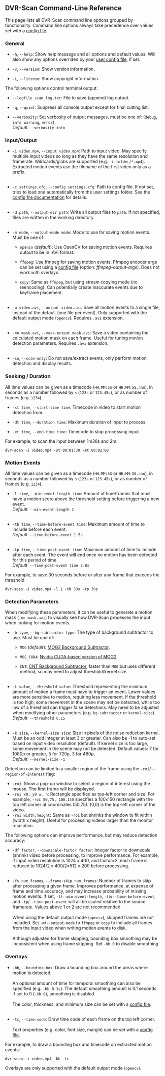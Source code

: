 
## DVR-Scan Command-Line Reference

This page lists all DVR-Scan command line options grouped by functionality. Command line options always take precedence over values set with a [config file](config_file.md).


### General

 * `-h`, `--help`: Show help message and all options and default values. Will also show any options overriden by your [user config file](config_file.md), if set.

 * `-v`, `--version`: Show version information.

 * `-L`, `--license`: Show copyright information.

The following options control terminal output:

 * `--logfile scan_log.txt`: File to save (append) log output.

 * `-q`, `--quiet`: Suppress all console output except for final cutting list.

 * `--verbosity`: Set verbosity of output messages, must be one of: (`debug`, `info`, `warning`, `error`).
<br/>*Default*: `--verbosity info`


### Input/Output

 * `-i video.mp4`, `--input video.mp4`: Path to input video. May specify multiple input videos so long as they have the same resolution and framerate. Wildcards/globs are supported (e.g. `-i folder/*.mp4`). Extracted motion events use the filename of the first video only as a prefix.
<br/><br/>

 * `-c settings.cfg`, `--config settings.cfg`: Path to config file. If not set, tries to load one automatically from the user settings folder. See the [config file documentation](config_file.md) for details.
 <br/><br/>

 * `-d path`, `--output-dir path`: Write all output files to `path`. If not specified, files are written in the working directory.
 <br/><br/>

 * `-m mode`, `--output-mode mode`: Mode to use for saving motion events. Must be one of:

    * `opencv` (*default*): Use OpenCV for saving motion events. Requires output to be in .AVI format.

    * `ffmpeg`: Use ffmpeg for saving motion events. Ffmpeg encoder args can be set using a [config file](config_file.md#inputoutput) (option: *ffmpeg-output-args*). Does not work with overlays.

    * `copy`: Same as `ffmpeg`, but using stream copying mode (no reencoding). Can potentially create inaccurate events due to keyframe placement.
    <br/><br/>

 * `-o video.avi`, `--output video.avi`: Save all motion events to a single file, instead of the default (one file per event). Only supported with the default output mode (`opencv`). Requires `.avi` extension.
<br/><br/>

 * `-mo mask.avi`, `--mask-output mask.avi`: Save a video containing the calculated motion mask on each frame. Useful for tuning motion detection parameters. Requires `.avi` extension.
<br/><br/>

 * `-so`, `--scan-only`: Do not save/extract events, only perform motion detection and display results.


### Seeking / Duration

All time values can be given as a timecode (`HH:MM:SS` or `HH:MM:SS.nnn`), in seconds as a number followed by `s` (`123s` or `123.45s`), or as number of frames (e.g. `1234`).

 * `-st time`, `--start-time time`: Timecode in video to start motion detection from.

 * `-dt time`, `--duration time`: Maximum duration of input to process.

 * `-et time`, `--end-time time`: Timecode to stop processing input.

For example, to scan the input between 1m30s and 2m:

    dvr-scan -i video.mp4 -st 00:01:30 -et 00:02:00


### Motion Events

All time values can be given as a timecode (`HH:MM:SS` or `HH:MM:SS.nnn`), in seconds as a number followed by `s` (`123s` or `123.45s`), or as number of frames (e.g. `1234`).

 * `-l time`, `--min-event-length time`: Amount of time/frames that must have a motion score above the threshold setting before triggering a new event.
<br/>*Default*: `--min-event-length 2`
<br/><br/>

 * `-tb time`, `--time-before-event time`: Maximum amount of time to include before each event.
<br/>*Default*: `--time-before-event 1.5s`
<br/><br/>

 * `-tp time`, `--time-post-event time`: Maximum amount of time to include after each event. The event will end once no motion has been detected for this period of time.
<br/>*Default*: `--time-post-event time 2.0s`

For example, to save 30 seconds before or after any frame that exceeds the threshold:

    dvr-scan -i video.mp4 -l 1 -tb 30s -tp 30s


### Detection Parameters

When modifying these parameters, it can be useful to generate a motion mask (`-mo mask.avi`) to visually see how DVR-Scan processes the input when looking for motion events.

 * `-b type`, `--bg-subtractor type`: The type of background subtractor to use. Must be one of:

    * `MOG` (*default*): [MOG2 Background Subtractor](https://docs.opencv.org/3.4/d7/d7b/classcv_1_1BackgroundSubtractorMOG2.html).

    * `MOG_CUDA`: [Nvidia CUDA-based version of MOG2](https://docs.opencv.org/3.4/df/d23/classcv_1_1cuda_1_1BackgroundSubtractorMOG2.html).

    * `CNT`: [CNT Background Subtractor](https://docs.opencv.org/3.4/de/dca/classcv_1_1bgsegm_1_1BackgroundSubtractorCNT.html), faster than `MOG` but uses different method, so may need to adjust threshold/kernel size.
    <br/><br/>

 * `-t value`, `--threshold value`: Threshold representing the minimum amount of motion a frame must have to trigger an event. Lower values are more sensitive to motion, requiring less movement. If the threshold is too high, some movement in the scene may not be detected, while too low of a threshold can trigger false detections. May need to be adjusted when modifying other parameters (e.g. `bg-subtractor` or `kernel-size`).
<br/>*Default*: `--threshold 0.15`
<br/><br/>

 * `-k size`, `--kernel-size size`: Size in pixels of the noise reduction kernel. Must be an odd integer at least 3 or greater. Can also be -1 to auto-set based on input video resolution (default). If kernel size is too large, some movement in the scene may not be detected. Default values: 7 for 1080p or greater, 5 for 720p, 3 for 480p.
<br/>*Default*: `--kernel-size -1`

Detection can be limited to a smaller region of the frame using the `-roi`/`--region-of-interest` flag:

 * `-roi`: Show a pop-up window to select a region of interest using the mouse. The first frame will be displayed.
 * `-roi x0, y0 w, h`: Rectangle specified as top-left corner and size. For example, `-roi 50,75, 100,150` specifies a 100x150 rectangle with the top left corner at coordinates (50,75). (0,0) is the top-left corner of the video.
 * `-roi width,height`: Same as `-roi` but shrinks the window to fit within (width x height). Useful for processing videos larger than the monitor resolution.

The following options can improve performance, but may reduce detection accuracy:

 * `-df factor`, `--downscale-factor factor`: Integer factor to downscale (shrink) video before processing, to improve performance. For example, if input video resolution is 1024 x 400, and factor=2, each frame is reduced to 1024/2 x 400/2=512 x 200 before processing.
<br/><br/>

 * `-fs num_frames`, `--frame-skip num_frames`: Number of frames to skip after processing a given frame. Improves performance, at expense of frame and time accuracy, and may increase probability of missing motion events. If set, `-l`/`--min-event-length`, `-tb`/`--time-before-event`, and `-tp`/`--time-post-event` will all be scaled relative to the source framerate. Values above 1 or 2 are not recommended.
<br/><br/>When using the default output mode (`opencv`), skipped frames are not included. Set `-m`/`--output-mode` to `ffmpeg` or `copy` to include all frames from the input video when writing motion events to disk.
<br/><br/>Although adjusted for frame skipping, bounding box smoothing may be inconsistent when using frame skipping. Set `-bb 0` to disable smoothing.

### Overlays

 * `-bb`, `--bounding-box`: Draw a bounding box around the areas where motion is detected.
<br/><br/>An optional amount of time for temporal smoothing can also be specified (e.g. `-bb 0.1s`). The default smoothing amount is 0.1 seconds. If set to 0 (`-bb 0`), smoothing is disabled.
<br/><br/>The color, thickness, and minimum size can be set with a [config file](config_file.md#bounding-box-overlay).
<br/><br/>

 * `-tc`, `--time-code`:  Draw time code of each frame on the top left corner.
<br/><br/>Text properties (e.g. color, font size, margin) can be set with a [config file](config_file.md#timecode-overlay).

For example, to draw a bounding box and timecode on extracted motion events:

    dvr-scan -i video.mp4 -bb -tc

Overlays are only supported with the default output mode (`opencv`).

